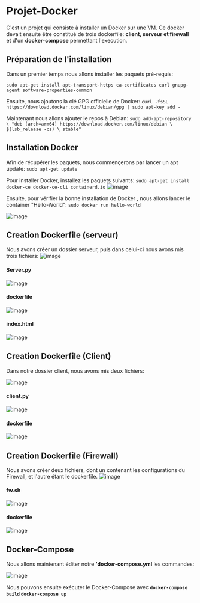 # Projet-Docker
C'est un projet qui consiste à installer un Docker sur une VM.
Ce docker devait ensuite être constitué de trois dockerfile: __client, serveur et firewall__ et d'un __docker-compose__ permettant l'execution.

## Préparation de l'installation

Dans un premier temps nous allons installer les paquets pré-requis:

` sudo apt-get install apt-transport-https ca-certificates curl gnupg-agent software-properties-common `

Ensuite, nous ajoutons la clé GPG officielle de Docker:
`curl -fsSL https://download.docker.com/linux/debian/gpg | sudo apt-key add -`

Maintenant nous allons ajouter le repos à Debian:
`sudo add-apt-repository \
   "deb [arch=arm64] https://download.docker.com/linux/debian \
   $(lsb_release -cs) \
   stable"`
   
## Installation Docker

Afin de récupérer les paquets, nous commençerons par lancer un apt update:
`sudo apt-get update`

Pour installer Docker, installez les paquets suivants:
`sudo apt-get install docker-ce docker-ce-cli containerd.io`
![image](https://user-images.githubusercontent.com/82390719/169856100-e333de39-e0d5-4025-b011-ad993da746cc.png)

Ensuite, pour vérifier la bonne installation de Docker , nous allons lancer le container "Hello-World":
`sudo docker run hello-world`

![image](https://user-images.githubusercontent.com/82390719/169856364-e0804383-bda0-4ceb-80fe-5589e9565fb2.png)

## Creation Dockerfile (serveur)

Nous avons créer un dossier serveur, puis dans celui-ci nous avons mis trois fichiers:
![image](https://user-images.githubusercontent.com/82390719/169857005-19a29da7-1eb7-4096-ad46-ed219cc386d6.png)

#### Server.py

![image](https://user-images.githubusercontent.com/82390719/169857575-d77b2e16-f281-4696-9904-3157a272084b.png)

#### dockerfile

![image](https://user-images.githubusercontent.com/82390719/169857801-a25f13f1-ffc7-4f65-a614-927547aa869e.png)

#### index.html

![image](https://user-images.githubusercontent.com/82390719/169857913-a7b18887-02a4-4861-8114-6ee9d34851a7.png)

## Creation Dockerfile (Client)

Dans notre dossier client, nous avons mis deux fichiers:

![image](https://user-images.githubusercontent.com/82390719/169858401-422054f9-0744-42da-b9d3-d47283376b29.png)

#### client.py

![image](https://user-images.githubusercontent.com/82390719/169858558-4e7df9fa-3b0c-4863-9c86-f380a81a8a8b.png)

#### dockerfile

![image](https://user-images.githubusercontent.com/82390719/169858723-522c7c38-8d36-4203-89e3-e80cd481297b.png)

## Creation Dockerfile (Firewall)

Nous avons créer deux fichiers, dont un contenant les configurations du Firewall, et l'autre étant le dockerfile.
![image](https://user-images.githubusercontent.com/82390719/169870722-70c16b66-45e5-4a63-9495-9ae1de7f4350.png)

#### fw.sh

![image](https://user-images.githubusercontent.com/82390719/169870216-89fff627-b1c8-462d-b98b-25890681d9d6.png)

#### dockerfile

![image](https://user-images.githubusercontent.com/82390719/169870641-8dd8e2c6-555b-4f42-ac5f-7a263b8bf47e.png)

## Docker-Compose

Nous allons maintenant éditer notre __'docker-compose.yml__ les commandes:

![image](https://user-images.githubusercontent.com/82390719/169867663-fd190065-a3cc-4157-a049-0b8496b9d19c.png)


Nous pouvons ensuite exécuter le Docker-Compose avec
__`docker-compose build`
`docker-compose up`__





